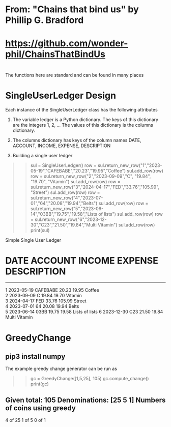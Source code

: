 #
# From: "Chains that bind us" by Phillip G. Bradford
#  https://github.com/wonder-phil/ChainsThatBindUs
#     
The functions here are standard and can be found in many places
# 

# SingleUserLedger Design

Each instance of the SingleUserLedger class has the following attributes

1. The variable ledger is a Python dictionary. The keys of this dictionary are the integers 1, 2, ...
   The values of this dictionary is the columns dictionary.
   
2. The columns dictionary has keys of the column names 
	DATE, ACCOUNT, INCOME, EXPENSE, DESCRIPTION


3. Building a single user ledger 

>> sul = SingleUserLedger()
>> row = sul.return_new_row("1","2023-05-19","CAFEBABE","20.23","19.95","Coffee")
>> sul.add_row(row)
>> row = sul.return_new_row("2","2023-09-09","C",	"19.84", "19.70",   "Vitamin")
>> sul.add_row(row)
>> row = sul.return_new_row("3","2024-04-17","FED","33.76","105.99",   "Street")
>> sul.add_row(row)
>> row = sul.return_new_row("4","2023-07-01","64","20.08","19.94","Belts")
>> sul.add_row(row)
>> row = sul.return_new_row("5","2023-06-14","03BB","19.75","19.58","Lists of lists")
>> sul.add_row(row)
>> row = sul.return_new_row("6","2023-12-30","C23","21.50","19.84","Multi Vitamin")
>> sul.add_row(row)
>> print(sul)

Simple Single User Ledger
#           DATE        ACCOUNT     INCOME      EXPENSE     DESCRIPTION 
------------------------------------------------------------------------
1           2023-05-19  CAFEBABE    20.23       19.95       Coffee      
2           2023-09-09  C           19.84       19.70       Vitamin     
3           2024-04-17  FED         33.76       105.99      Street      
4           2023-07-01  64          20.08       19.94       Belts       
5           2023-06-14  03BB        19.75       19.58       Lists of lists
6           2023-12-30  C23         21.50       19.84       Multi Vitamin


# GreedyChange

## pip3 install numpy

The example greedy change generator can be run as


>> gc = GreedyChange([1,5,25], 105)
>> gc.compute_change()
>> print(gc)

Given total: 105
Denominations: [25  5  1]
Numbers of coins using greedy
-----------------------------
4 of 25
1 of 5
0 of 1



